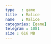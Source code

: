 ```yaml
---
type   : game
title  : Malice
name   : Malice
categories: [game]
telegram : 1081
size : 616 MB
---
```



